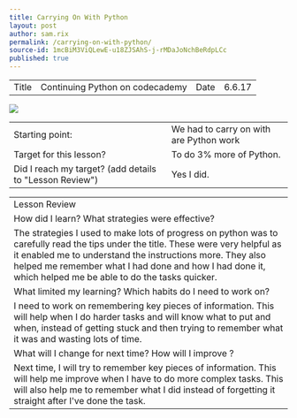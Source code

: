 ```yaml
---
title: Carrying On With Python
layout: post
author: sam.rix
permalink: /carrying-on-with-python/
source-id: 1mcBiM3ViQLewE-u18ZJSAhS-j-rMDaJoNchBeRdpLCc
published: true
---
```

<table>
  <tr>
    <td>Title</td>
    <td>Continuing Python on codecademy </td>
    <td>Date</td>
    <td>6.6.17</td>
  </tr>
</table>
<img src="https://github.com/jackm245/jackm245.github.io/blob/master/images/date%20and%20time.png?raw=true">


<table>
  <tr>
    <td>Starting point:</td>
    <td>We had to carry on with are Python work</td>
  </tr>
  <tr>
    <td>Target for this lesson?</td>
    <td>To do 3% more of Python.</td>
  </tr>
  <tr>
    <td>Did I reach my target? 
(add details to "Lesson Review")</td>
    <td>Yes I did.</td>
  </tr>
</table>


<table>
  <tr>
    <td>Lesson Review</td>
  </tr>
  <tr>
    <td>How did I learn? What strategies were effective?</td>
  </tr>
  <tr>
    <td>The strategies I used to make lots of progress on python was to carefully read the tips under the title. These were very helpful as it enabled me to understand the instructions more. They also helped me remember what I had done and how I had done it, which helped me be able to do the tasks quicker.</td>
  </tr>
  <tr>
    <td>What limited my learning? Which habits do I need to work on?</td>
  </tr>
  <tr>
    <td>I need to work on remembering key pieces of information. This will help when I do harder tasks and will know what to put and when, instead of getting stuck and then trying to remember what it was and wasting lots of time.</td>
  </tr>
  <tr>
    <td>What will I change for next time? How will I improve ?</td>
  </tr>
  <tr>
    <td>Next time, I will try to remember key pieces of information. This will help me improve when I have to do more complex tasks. This will also help me to remember what I did instead of forgetting it straight after I've done the task.</td>
  </tr>
</table>


